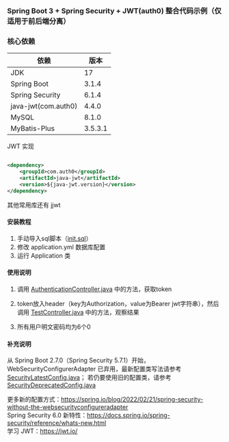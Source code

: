 ### Spring Boot 3 + Spring Security + JWT(auth0) 整合代码示例（仅适用于前后端分离）

### 核心依赖

| 依赖                  | 版本      |
|---------------------|---------|
| JDK                 | 17      |
| Spring Boot         | 3.1.4   |
| Spring Security     | 6.1.4   |
| java-jwt(com.auth0) | 4.4.0   |
| MySQL               | 8.1.0   |
| MyBatis-Plus        | 3.5.3.1 |

JWT 实现

```xml

<dependency>
    <groupId>com.auth0</groupId>
    <artifactId>java-jwt</artifactId>
    <version>${java-jwt.version}</version>
</dependency>
```

其他常用库还有 jjwt

#### 安装教程

1. 手动导入sql脚本（[init.sql](https://github.com/pcdd-group/spring-security-jwt/blob/main/init.sql)）
2. 修改 application.yml 数据库配置
3. 运行 Application 类

#### 使用说明

1. 调用 [AuthenticationController.java](https://github.com/pcdd-group/spring-security-jwt/blob/main/src/main/java/work/pcdd/securityjwt/controller/AuthenticationController.java)
中的方法，获取token

2. token放入header（key为Authorization，value为Bearer
   jwt字符串），然后调用 [TestController.java](https://github.com/pcdd-group/spring-security-jwt/blob/main/src/main/java/work/pcdd/securityjwt/controller/TestController.java)
   中的方法，观察结果
3. 所有用户明文密码均为6个0

#### 补充说明

从 Spring Boot 2.7.0（Spring Security 5.7.1）开始，WebSecurityConfigurerAdapter
已弃用，最新配置类写法请参考[SecurityLatestConfig.java](https://github.com/pcdd-group/spring-security-jwt/blob/main/src/main/java/work/pcdd/securityjwt/config/SecurityLatestConfig.java)；
若仍要使用旧的配置类，请参考[SecurityDeprecatedConfig.java](https://github.com/pcdd-group/spring-security-jwt/blob/main/src/main/java/work/pcdd/securityjwt/config/SecurityDeprecatedConfig.java)

更多新的配置方式：https://spring.io/blog/2022/02/21/spring-security-without-the-websecurityconfigureradapter <br>
Spring Security 6.0 新特性：https://docs.spring.io/spring-security/reference/whats-new.html <br>
学习 JWT：https://jwt.io/
